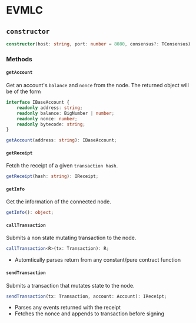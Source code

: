 # EVMLC

## `constructor`

```typescript
constructor(host: string, port: number = 8080, consensus?: TConsensus)
```

### Methods

#### `getAccount`

Get an account's `balance` and `nonce` from the node. The returned object will be of the form

```typescript
interface IBaseAccount {
	readonly address: string;
	readonly balance: BigNumber | number;
	readonly nonce: number;
	readonly bytecode: string;
}
```

```typescript
getAccount(address: string): IBaseAccount;
```

#### `getReceipt`

Fetch the receipt of a given `transaction hash`.

```typescript
getReceipt(hash: string): IReceipt;
```

#### `getInfo`

Get the information of the connected node.

```typescript
getInfo(): object;
```

#### `callTransaction`

Submits a non state mutating transaction to the node.

```typescript
callTransaction<R>(tx: Transaction): R;
```

-   Automtically parses return from any constant/pure contract function

#### `sendTransaction`

Submits a transaction that mutates state to the node.

```typescript
sendTransaction(tx: Transaction, account: Account): IReceipt;
```

-   Parses any events returned with the receipt
-   Fetches the nonce and appends to transaction before signing
